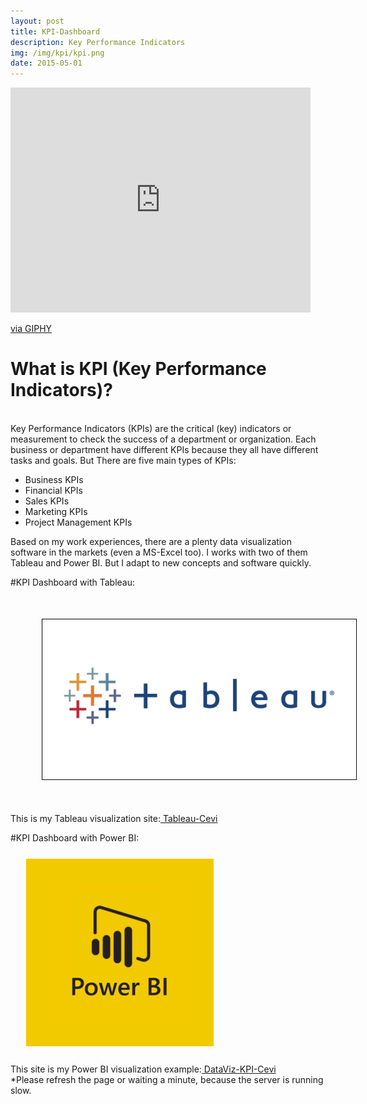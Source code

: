 ```yaml
---
layout: post
title: KPI-Dashboard
description: Key Performance Indicators
img: /img/kpi/kpi.png
date: 2015-05-01
---
```


<iframe src="https://giphy.com/embed/3oKIPEqDGUULpEU0aQ" width="480" height="360" frameBorder="0" class="giphy-embed" allowFullScreen></iframe><p><a href="https://giphy.com/gifs/cartoon-character-2d-3oKIPEqDGUULpEU0aQ">via GIPHY</a></p>


# What is KPI (Key Performance Indicators)?
<Br>
Key Performance Indicators (KPIs) are the critical (key) indicators or measurement to check the success of a department or organization.
Each business or department have different KPIs because they all have different tasks and goals. But There are five main types of KPIs:


* Business KPIs
* Financial KPIs
* Sales KPIs
* Marketing KPIs
* Project Management KPIs


Based on my work experiences, there are a plenty data visualization software in the markets (even a MS-Excel too). 
I works with two of them Tableau and Power BI. But I adapt to new concepts and software quickly.
<Br>

#KPI Dashboard with Tableau:
 <img class="col one right" src="/img/tableau/tableau.jpg" style="padding:50px">
<Br>
 This is my Tableau visualization site:<a href="https://public.tableau.com/profile/cevi.herdian#!/"> Tableau-Cevi</a>
 
 
 
 #KPI Dashboard with Power BI:
 <img class="col one right" src="/img/powerbi/powerbi.png" style="padding:25px">
<Br>
 This site is my Power BI visualization example:<a href="https://itsmecevi.github.io/dataviz-kpi/"> DataViz-KPI-Cevi</a>
 <Br>
 *Please refresh the page or waiting a minute, because the server is running slow.
 
